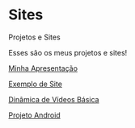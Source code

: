 # Sites
 Projetos e Sites

Esses são os meus projetos e sites!

<a href="https://euvictorlemos.github.io/Sites/apresenta%C3%A7%C3%A3o/"> Minha Apresentação</a>

<a href="https://euvictorlemos.github.io/Sites/p01/"> Exemplo de Site</a>

<a href="https://euvictorlemos.github.io/Sites/projeto-videos/"> Dinâmica de Vídeos Básica</a>

<a href="https://euvictorlemos.github.io/Sites/projeto-android/d010.html">Projeto Android</a>